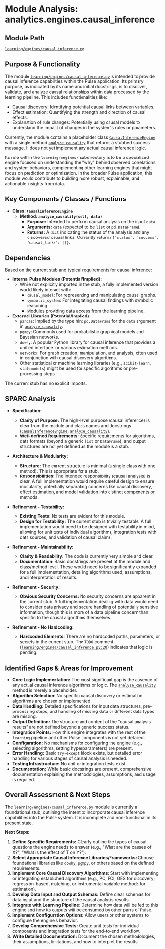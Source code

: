 # Module Analysis: analytics.engines.causal_inference

## Module Path

[`learning/engines/causal_inference.py`](learning/engines/causal_inference.py:1)

## Purpose & Functionality

The module [`learning/engines/causal_inference.py`](learning/engines/causal_inference.py:1) is intended to provide causal inference capabilities within the Pulse application. Its primary purpose, as indicated by its name and initial docstrings, is to discover, validate, and analyze causal relationships within data processed by the learning pipeline. This includes functionalities like:

*   Causal discovery: Identifying potential causal links between variables.
*   Effect estimation: Quantifying the strength and direction of causal effects.
*   Explanation of rule changes: Potentially using causal models to understand the impact of changes in the system's rules or parameters.

Currently, the module contains a placeholder class [`CausalInferenceEngine`](learning/engines/causal_inference.py:7) with a single method [`analyze_causality`](learning/engines/causal_inference.py:11) that returns a stubbed success message. It does not yet implement any actual causal inference logic.

Its role within the `learning/engines/` subdirectory is to be a specialized engine focused on understanding the "why" behind observed correlations and system behaviors, complementing other learning engines that might focus on prediction or optimization. In the broader Pulse application, this module would contribute to building more robust, explainable, and actionable insights from data.

## Key Components / Classes / Functions

*   **Class: `CausalInferenceEngine`**
    *   **Method: `analyze_causality(self, data)`**
        *   **Purpose:** Intended to perform causal analysis on the input `data`.
        *   **Arguments:** `data` (expected to be `list` or `pd.DataFrame`).
        *   **Returns:** A `dict` indicating the status of the analysis and any discovered causal links. Currently returns `{"status": "success", "causal_links": []}`.

## Dependencies

Based on the current stub and typical requirements for causal inference:

*   **Internal Pulse Modules (Potential/Implied):**
    *   While not explicitly imported in the stub, a fully implemented version would likely interact with:
        *   `causal_model`: For representing and manipulating causal graphs.
        *   `symbolic_system`: For integrating causal findings with symbolic reasoning.
        *   Modules providing data access from the learning pipeline.
*   **External Libraries (Potential/Implied):**
    *   `pandas`: Implied by the type hint `pd.DataFrame` for the `data` argument in [`analyze_causality`](learning/engines/causal_inference.py:11).
    *   `pgmpy`: Commonly used for probabilistic graphical models and Bayesian networks.
    *   `dowhy`: A popular Python library for causal inference that provides a unified interface for various estimation methods.
    *   `networkx`: For graph creation, manipulation, and analysis, often used in conjunction with causal discovery algorithms.
    *   Other statistical or machine learning libraries (e.g., `scikit-learn`, `statsmodels`) might be used for specific algorithms or pre-processing steps.

The current stub has no explicit imports.

## SPARC Analysis

*   **Specification:**
    *   **Clarity of Purpose:** The high-level purpose (causal inference) is clear from the module and class names and docstrings ([`CausalInferenceEngine`](learning/engines/causal_inference.py:1), [`analyze_causality`](learning/engines/causal_inference.py:11)).
    *   **Well-defined Requirements:** Specific requirements for algorithms, data formats (beyond a generic `list` or `DataFrame`), and output structures are not yet defined as the module is a stub.

*   **Architecture & Modularity:**
    *   **Structure:** The current structure is minimal (a single class with one method). This is appropriate for a stub.
    *   **Responsibilities:** The intended responsibility (causal analysis) is clear. A full implementation would require careful design to ensure modularity, potentially separating concerns like causal discovery, effect estimation, and model validation into distinct components or methods.

*   **Refinement - Testability:**
    *   **Existing Tests:** No tests are evident for this module.
    *   **Design for Testability:** The current stub is trivially testable. A full implementation would need to be designed with testability in mind, allowing for unit tests of individual algorithms, integration tests with data sources, and validation of causal claims.

*   **Refinement - Maintainability:**
    *   **Clarity & Readability:** The code is currently very simple and clear.
    *   **Documentation:** Basic docstrings are present at the module and class/method level. These would need to be significantly expanded for a full implementation, detailing algorithms used, assumptions, and interpretation of results.

*   **Refinement - Security:**
    *   **Obvious Security Concerns:** No security concerns are apparent in the current stub. A full implementation dealing with data would need to consider data privacy and secure handling of potentially sensitive information, though this is more of a data pipeline concern than specific to the causal algorithms themselves.

*   **Refinement - No Hardcoding:**
    *   **Hardcoded Elements:** There are no hardcoded paths, parameters, or secrets in the current stub. The `TODO` comment ([`learning/engines/causal_inference.py:20`](learning/engines/causal_inference.py:20)) indicates that logic is pending.

## Identified Gaps & Areas for Improvement

*   **Core Logic Implementation:** The most significant gap is the absence of any actual causal inference algorithms or logic. The [`analyze_causality`](learning/engines/causal_inference.py:11) method is merely a placeholder.
*   **Algorithm Selection:** No specific causal discovery or estimation algorithms are chosen or implemented.
*   **Data Handling:** Detailed specifications for input data structures, pre-processing steps, and handling of missing data or different data types are missing.
*   **Output Definition:** The structure and content of the "causal analysis results" are not defined beyond a generic success status.
*   **Integration Points:** How this engine integrates with the rest of the `learning` pipeline and other Pulse components is not yet detailed.
*   **Configuration:** No mechanisms for configuring the engine (e.g., selecting algorithms, setting hyperparameters) are present.
*   **Error Handling:** Basic `try-except` block exists, but detailed error handling for various stages of causal analysis is needed.
*   **Testing Infrastructure:** No unit or integration tests exist.
*   **Documentation:** While basic docstrings are present, comprehensive documentation explaining the methodologies, assumptions, and usage is required.

## Overall Assessment & Next Steps

The [`learning/engines/causal_inference.py`](learning/engines/causal_inference.py:1) module is currently a foundational stub, outlining the intent to incorporate causal inference capabilities into the Pulse system. It is incomplete and non-functional in its present state.

**Next Steps:**

1.  **Define Specific Requirements:** Clearly outline the types of causal questions the engine needs to answer (e.g., "What are the causes of X?", "What is the effect of T on Y?").
2.  **Select Appropriate Causal Inference Libraries/Frameworks:** Choose foundational libraries like `dowhy`, `pgmpy`, or others based on the defined requirements.
3.  **Implement Core Causal Discovery Algorithms:** Start with implementing or integrating established algorithms (e.g., PC, FCI, GES for discovery; regression-based, matching, or instrumental variable methods for estimation).
4.  **Develop Data Input and Output Schemas:** Define clear schemas for data input and the structure of the causal analysis results.
5.  **Integrate with Learning Pipeline:** Determine how data will be fed to this engine and how its outputs will be consumed by other parts of Pulse.
6.  **Implement Configuration Options:** Allow users or other systems to configure the engine's behavior.
7.  **Develop Comprehensive Tests:** Create unit tests for individual components and integration tests for the end-to-end workflow.
8.  **Write Detailed Documentation:** Document the chosen methodologies, their assumptions, limitations, and how to interpret the results.